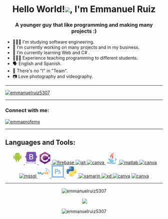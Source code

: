 
<h1 align="center">Hello World!<img src="https://emoji.gg/assets/emoji/wavegif_1860.gif" width="30px">, I'm Emmanuel Ruiz</h1>
<h3 align="center">A younger guy that like programming and making many projects :)</h3>

- 👨🏻‍💻 I'm studying software engineering.<br>
- 🔭 I’m currently working on many projects and in my business. <br>
- 🌱 I’m currently learning Web and C# .  <br>
- 🧑🏻‍🏫 Experience teaching programming to different students.<br>
- 🗣️ English and Spanish.<br>
- 👥 There's no "I" in "Team".<br>
- 📷 Love photography and videography.<br>
<hr>


<p align="left"> <a href="https://github.com/ryo-ma/github-profile-trophy"><img src="https://github-profile-trophy.vercel.app/?username=emmanuelruiz5307" alt="emmanuelruiz5307" /></a> </p>
<hr>
<h3 align="left">Connect with me:</h3>
<p align="left">
<a href="https://www.youtube.com/channel/UC0ynUu5Wu3HhvOYAqkcBTZw" target="blank"><img align="center" src="https://raw.githubusercontent.com/rahuldkjain/github-profile-readme-generator/master/src/images/icons/Social/youtube.svg" alt="emmaprofemx" height="30" width="40" /></a>
</p>
<hr>
<h2 align="left">Languages and Tools:</h2>
<p align="center"> <a href="https://developer.android.com" target="_blank" rel="noreferrer"> <img src="https://raw.githubusercontent.com/devicons/devicon/master/icons/android/android-original-wordmark.svg" alt="android" width="40" height="40"/> </a> <a href="https://getbootstrap.com" target="_blank" rel="noreferrer"> <img src="https://raw.githubusercontent.com/devicons/devicon/master/icons/bootstrap/bootstrap-plain-wordmark.svg" alt="bootstrap" width="40" height="40"/> </a> <a href="https://www.w3schools.com/cs/" target="_blank" rel="noreferrer"> <img src="https://raw.githubusercontent.com/devicons/devicon/master/icons/csharp/csharp-original.svg" alt="csharp" width="40" height="40"/> </a> <a href="https://firebase.google.com/" target="_blank" rel="noreferrer"> <img src="https://www.vectorlogo.zone/logos/firebase/firebase-icon.svg" alt="firebase" width="40" height="40"/> </a> <a href="https://git-scm.com/" target="_blank" rel="noreferrer"> <img src="https://www.vectorlogo.zone/logos/git-scm/git-scm-icon.svg" alt="git" width="40" height="40"/> </a>  <a href="https://code.visualstudio.com" target="_blank" rel="noreferrer"> <img src="https://cdn.jsdelivr.net/gh/devicons/devicon/icons/vscode/vscode-original.svg" alt="canva" width="40" height="40"/> </a>  <a href="https://www.java.com" target="_blank" rel="noreferrer"> <img src="https://raw.githubusercontent.com/devicons/devicon/master/icons/java/java-original.svg" alt="java" width="40" height="40"/> </a> <a href="https://www.mathworks.com/" target="_blank" rel="noreferrer"> <img src="https://upload.wikimedia.org/wikipedia/commons/2/21/Matlab_Logo.png" alt="matlab" width="40" height="40"/> </a> <a href="https://github.com" target="_blank" rel="noreferrer"> <img src="https://cdn.jsdelivr.net/gh/devicons/devicon/icons/github/github-original.svg" alt="canva" width="40" height="40"/></a> <a href="https://www.microsoft.com/en-us/sql-server" target="_blank" rel="noreferrer"> <img src="https://www.svgrepo.com/show/303229/microsoft-sql-server-logo.svg" alt="mssql" width="40" height="40"/> </a> <a href="https://www.mysql.com/" target="_blank" rel="noreferrer"> <img src="https://raw.githubusercontent.com/devicons/devicon/master/icons/mysql/mysql-original-wordmark.svg" alt="mysql" width="40" height="40"/> </a> <a href="https://www.photoshop.com/en" target="_blank" rel="noreferrer"> <img src="https://raw.githubusercontent.com/devicons/devicon/master/icons/photoshop/photoshop-line.svg" alt="photoshop" width="40" height="40"/> </a> <a href="https://www.python.org" target="_blank" rel="noreferrer"> <img src="https://raw.githubusercontent.com/devicons/devicon/master/icons/python/python-original.svg" alt="python" width="40" height="40"/> </a> <a href="https://dotnet.microsoft.com/apps/xamarin" target="_blank" rel="noreferrer"> <img src="https://raw.githubusercontent.com/detain/svg-logos/780f25886640cef088af994181646db2f6b1a3f8/svg/xamarin.svg" alt="xamarin" width="40" height="40"/> </a> <a href="https://www.adobe.com/products/xd.html" target="_blank" rel="noreferrer"> <img src="https://cdn.worldvectorlogo.com/logos/adobe-xd.svg" alt="xd" width="40" height="40"/> </a>  <a href="https://canva.com" target="_blank" rel="noreferrer"> <img src="https://cdn.jsdelivr.net/gh/devicons/devicon/icons/canva/canva-original.svg" alt="canva" width="40" height="40"/></a>  
<a href="https://visualstudio.microsoft.com" target="_blank" rel="noreferrer"> <img src="https://cdn.jsdelivr.net/gh/devicons/devicon/icons/visualstudio/visualstudio-plain.svg" alt="canva" width="40" height="40"/> </a> 
</p>
<hr>

<div align="center">
<p><img align="center" src="https://github-readme-stats.vercel.app/api/top-langs?username=emmanuelruiz5307&show_icons=true&locale=en&layout=compact" alt="emmanuelruiz5307" /></p>
</div>
<div align = "center">
<p>&nbsp;<img align="center" src="https://github-readme-stats.vercel.app/api?username=emmanuelruiz5307&count_private=true&show_icons=true&theme=radical alt="emmanuelruiz5307" /></p>
</div>
<div align = "center">
<p><img align="center" src="https://github-readme-streak-stats.herokuapp.com/?user=emmanuelruiz5307&" alt="emmanuelruiz5307" /></p>
</div>
